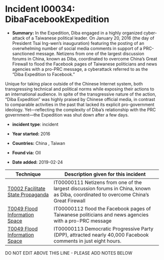 # Incident I00034: DibaFacebookExpedition

* **Summary:** In the Expedition, Diba engaged in a highly organized cyber-attack of a Taiwanese political leader. On January 20, 2016 (the day of President Tsai Ing-wen’s inauguration) featuring the posting of an overwhelming number of social media comments in support of a PRC-sanctioned message. Netizens from one of the largest discussion forums in China, known as Diba, coordinated to overcome China’s Great Firewall to flood the Facebook pages of Taiwanese politicians and news agencies with a pro-PRC message, a cyberattack referred to as the “Diba Expedition to Facebook.” 

Unique for taking place outside of the Chinese Internet system, both transgressing technical and political norms while exposing their actions to an international audience. In spite of the transgressive nature of the action, “Diba Expedition” was highly praised by Chinese official media, in contrast to comparable activities in the past that lacked its explicit pro-government ideology. Yet—reflecting the complexity of Diba’s relationship with the PRC government—the Expedition was shut down after a few days.

* **incident type**: incident

* **Year started:** 2016

* **Countries:** China , Taiwan

* **Found via:** OII

* **Date added:** 2019-02-24
 

| Technique | Description given for this incident |
| --------- | ------------------------- |
| [T0002 Facilitate State Propaganda](../../generated_pages/techniques/T0002.md) | IT00000111 Netizens from one of the largest discussion forums in China, known as Diba, coordinated to overcome China’s Great Firewall |
| [T0049 Flood Information Space](../../generated_pages/techniques/T0049.md) | IT00000112 flood the Facebook pages of Taiwanese politicians and news agencies with a pro-PRC message |
| [T0049 Flood Information Space](../../generated_pages/techniques/T0049.md) | IT00000113 Democratic Progressive Party (DPP), attracted nearly 40,000 Facebook comments in just eight hours. |


DO NOT EDIT ABOVE THIS LINE - PLEASE ADD NOTES BELOW